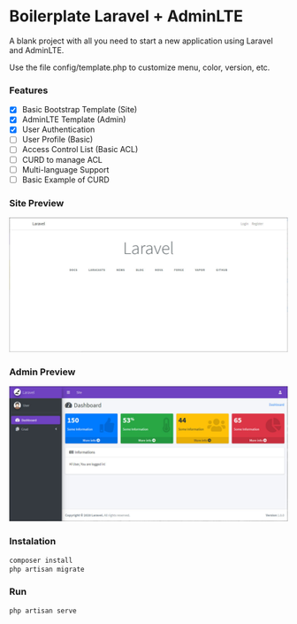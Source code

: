 # Boilerplate Laravel + AdminLTE
A blank project with all you need to start a new application using Laravel and AdminLTE.

Use the file config/template.php to customize menu, color, version, etc.

### Features
- [x] Basic Bootstrap Template (Site)
- [x] AdminLTE Template (Admin)
- [x] User Authentication
- [ ] User Profile (Basic)
- [ ] Access Control List (Basic ACL)
- [ ] CURD to manage ACL
- [ ] Multi-language Support
- [ ] Basic Example of CURD

### Site Preview
![preview-site](preview-site.jpg)

### Admin Preview
![preview-admin](preview-admin.jpg)

### Instalation
```
composer install
php artisan migrate
```

### Run
```
php artisan serve
```